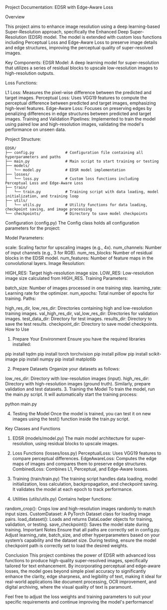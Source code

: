 Project Documentation: EDSR with Edge-Aware Loss

Overview

This project aims to enhance image resolution using a deep learning-based Super-Resolution approach, specifically the Enhanced Deep Super-Resolution (EDSR) model. The model is extended with custom loss functions including Perceptual Loss and Edge-Aware Loss to preserve image details and edge structures, improving the perceptual quality of super-resolved images.

Key Components:
EDSR Model: A deep learning model for super-resolution that utilizes a series of residual blocks to upscale low-resolution images to high-resolution outputs.

Loss Functions:

L1 Loss: Measures the pixel-wise difference between the predicted and target images.
Perceptual Loss: Uses VGG19 features to compute the perceptual difference between predicted and target images, emphasizing high-level features.
Edge-Aware Loss: Focuses on preserving edges by penalizing differences in edge structures between predicted and target images.
Training and Validation Pipelines: Implemented to train the model using paired low and high-resolution images, validating the model's performance on unseen data.

Project Structure:


	EDSR/
	├── config.py              # Configuration file containing all hyperparameters and paths
	├── main.py                # Main script to start training or testing
	├── models/
	│   └── model.py           # EDSR model implementation
	├── losses/
	│   └── loss.py            # Custom loss functions including Perceptual Loss and Edge-Aware Loss
	├── train/
	│   └── train.py           # Training script with data loading, model initialization, and training loop
	├── utils/
	│   └── utils.py           # Utility functions for data loading, checkpoint saving, and image processing
	└── checkpoints/           # Directory to save model checkpoints


Configuration (config.py)
The Config class holds all configuration parameters for the project:

Model Parameters:

scale: Scaling factor for upscaling images (e.g., 4x).
num_channels: Number of input channels (e.g., 3 for RGB).
num_res_blocks: Number of residual blocks in the EDSR model.
num_features: Number of feature maps in the convolutional layers.
Image Resolution:

HIGH_RES: Target high-resolution image size.
LOW_RES: Low-resolution image size calculated from HIGH_RES.
Training Parameters:

batch_size: Number of images processed in one training step.
learning_rate: Learning rate for the optimizer.
num_epochs: Total number of epochs for training.
Paths:

high_res_dir, low_res_dir: Directories containing high and low-resolution training images.
val_high_res_dir, val_low_res_dir: Directories for validation images.
test_data_dir: Directory for test images.
results_dir: Directory to save the test results.
checkpoint_dir: Directory to save model checkpoints.
How to Use
1. Prepare Your Environment
Ensure you have the required libraries installed:

pip install tqdm
pip install torch torchvision
pip install pillow
pip install scikit-image
pip install numpy
pip install matplotlib

2. Prepare Datasets
Organize your datasets as follows:

low_res_dir: Directory with low-resolution images (input).
high_res_dir: Directory with high-resolution images (ground truth).
Similarly, prepare validation and test datasets.
3. Training the Model
To train the model, run the main.py script. It will automatically start the training process:

python main.py

4. Testing the Model
Once the model is trained, you can test it on new images using the test() function inside the train.py script.

Key Classes and Functions
1. EDSR (models/model.py)
The main model architecture for super-resolution, using residual blocks to upscale images.

2. Loss Functions (losses/loss.py)
PerceptualLoss: Uses VGG19 features to compare perceptual differences.
EdgeAwareLoss: Computes the edge maps of images and compares them to preserve edge structures.
CombinedLoss: Combines L1, Perceptual, and Edge-Aware losses.
3. Training (train/train.py)
The training script handles data loading, model initialization, loss calculation, backpropagation, and checkpoint saving. It validates the model at each epoch to track performance.

4. Utilities (utils/utils.py)
Contains helper functions:

random_crop(): Crops low and high-resolution images randomly to match input sizes.
CustomDataset: A PyTorch Dataset class for loading image pairs.
load_dataset(): Loads and returns DataLoader objects for training, validation, or testing.
save_checkpoint(): Saves the model state during training.
Important Notes
Ensure that all paths are correctly set in config.py.
Adjust learning_rate, batch_size, and other hyperparameters based on your system’s capability and the dataset size.
During testing, ensure the model checkpoint path is correctly set to load the desired weights.

Conclusion
This project combines the power of EDSR with advanced loss functions to produce high-quality super-resolved images, specifically tailored for text enhancement. By incorporating perceptual and edge-aware losses, the model goes beyond simple pixel accuracy to significantly enhance the clarity, edge sharpness, and legibility of text, making it ideal for real-world applications like document processing, OCR improvement, and digital archiving, where the visual quality of text is paramount.



Feel free to adjust the loss weights and training parameters to suit your specific requirements and continue improving the model's performance!
